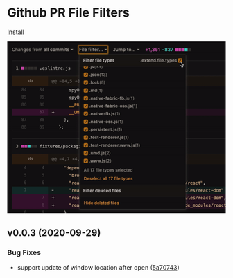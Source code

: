 # Github PR File Filters

[Install](https://github.com/iamogbz/oh-my-scripts/raw/master/scripts/github-pr-file-filters/index.user.js)

[![extend-file-types-filter-demo](https://raw.githubusercontent.com/iamogbz/gh-pro-view/master/src/assets/images/extend-file-types-demo.gif)](https://github.com/facebook/react/pull/13509/files)

## v0.0.3 (2020-09-29)

### Bug Fixes

- support update of window location after open ([5a70743](https://github.com/iamogbz/oh-my-scripts/commit/5a7074349ecd926e5afa1e8fe0eb819181763cfd))
